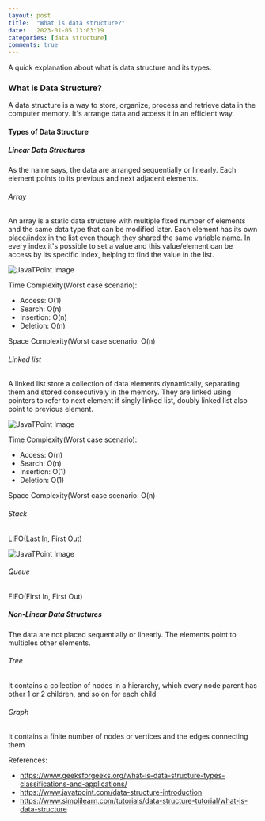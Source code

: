 ```yaml
---
layout: post
title:  "What is data structure?"
date:   2023-01-05 13:03:19
categories: [data structure]
comments: true
---
```

A quick explanation about what is data structure and its types.


<!--more-->

### What is Data Structure?

A data structure is a way to store, organize, process and retrieve data in the computer memory. It's arrange data and access it in an efficient way.

#### Types of Data Structure

##### Linear Data Structures
As the name says, the data are arranged sequentially or linearly. Each element points to its previous and next adjacent elements.

###### Array
An array is a static data structure with multiple fixed number of elements and the same data type that can be modified later. Each element has its own place/index in the list even though they shared the same variable name. In every index it's possible to set a value and this value/element can be access by its specific index, helping to find the value in the list.

![JavaTPoint Image](https://static.javatpoint.com/ds/images/ds-introduction3.png)

Time Complexity(Worst case scenario):
- Access: O(1)
- Search: O(n)
- Insertion: O(n)
- Deletion: O(n)

Space Complexity(Worst case scenario: O(n)

###### Linked list
A linked list store a collection of data elements dynamically, separating them and stored consecutively in the memory. They are linked using pointers to refer to next element if singly linked list, doubly linked list also point to previous element.

![JavaTPoint Image](https://static.javatpoint.com/ds/images/ds-introduction4.png)

Time Complexity(Worst case scenario):
- Access: O(n)
- Search: O(n)
- Insertion: O(1)
- Deletion: O(1)

Space Complexity(Worst case scenario: O(n)

###### Stack
LIFO(Last In, First Out)

![JavaTPoint Image](https://static.javatpoint.com/ds/images/ds-introduction5.png)


###### Queue
FIFO(First In, First Out)



##### Non-Linear Data Structures
The data are not placed sequentially or linearly. The elements point to multiples other elements.

###### Tree
It contains a collection of nodes in a hierarchy, which every node parent has other 1 or 2 children, and so on for each child

###### Graph
It contains a finite number of nodes or vertices and the edges connecting them




References:

 - https://www.geeksforgeeks.org/what-is-data-structure-types-classifications-and-applications/
 - https://www.javatpoint.com/data-structure-introduction
 - https://www.simplilearn.com/tutorials/data-structure-tutorial/what-is-data-structure